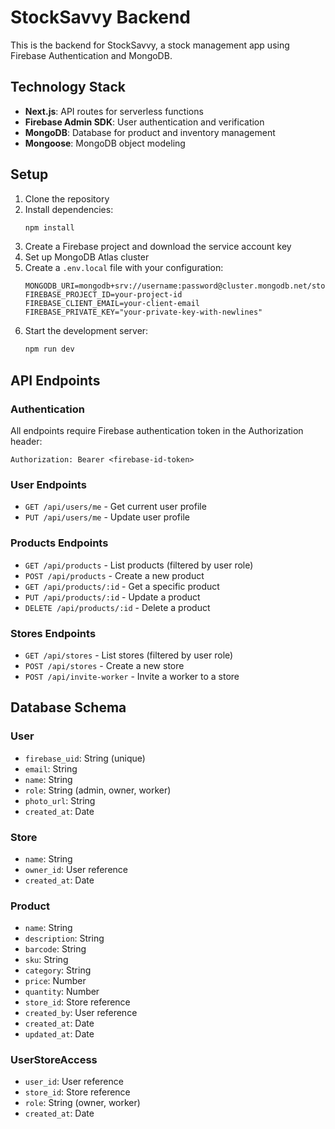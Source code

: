 
# StockSavvy Backend

This is the backend for StockSavvy, a stock management app using Firebase Authentication and MongoDB.

## Technology Stack

- **Next.js**: API routes for serverless functions
- **Firebase Admin SDK**: User authentication and verification
- **MongoDB**: Database for product and inventory management
- **Mongoose**: MongoDB object modeling

## Setup

1. Clone the repository
2. Install dependencies:
   ```bash
   npm install
   ```
3. Create a Firebase project and download the service account key
4. Set up MongoDB Atlas cluster
5. Create a `.env.local` file with your configuration:
   ```
   MONGODB_URI=mongodb+srv://username:password@cluster.mongodb.net/stocksavvy
   FIREBASE_PROJECT_ID=your-project-id
   FIREBASE_CLIENT_EMAIL=your-client-email
   FIREBASE_PRIVATE_KEY="your-private-key-with-newlines"
   ```
6. Start the development server:
   ```bash
   npm run dev
   ```

## API Endpoints

### Authentication
All endpoints require Firebase authentication token in the Authorization header:
```
Authorization: Bearer <firebase-id-token>
```

### User Endpoints
- `GET /api/users/me` - Get current user profile
- `PUT /api/users/me` - Update user profile

### Products Endpoints
- `GET /api/products` - List products (filtered by user role)
- `POST /api/products` - Create a new product
- `GET /api/products/:id` - Get a specific product
- `PUT /api/products/:id` - Update a product
- `DELETE /api/products/:id` - Delete a product

### Stores Endpoints
- `GET /api/stores` - List stores (filtered by user role)
- `POST /api/stores` - Create a new store
- `POST /api/invite-worker` - Invite a worker to a store

## Database Schema

### User
- `firebase_uid`: String (unique)
- `email`: String
- `name`: String
- `role`: String (admin, owner, worker)
- `photo_url`: String
- `created_at`: Date

### Store
- `name`: String
- `owner_id`: User reference
- `created_at`: Date

### Product
- `name`: String
- `description`: String
- `barcode`: String
- `sku`: String
- `category`: String
- `price`: Number
- `quantity`: Number
- `store_id`: Store reference
- `created_by`: User reference
- `created_at`: Date
- `updated_at`: Date

### UserStoreAccess
- `user_id`: User reference
- `store_id`: Store reference
- `role`: String (owner, worker)
- `created_at`: Date
